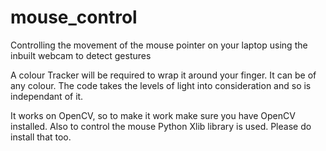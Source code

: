 # mouse_control
Controlling the movement of the mouse pointer on your laptop using the inbuilt webcam to detect gestures

A colour Tracker will be required to wrap it around your finger. It can be of any colour.
The code takes the levels of light into consideration and so is independant of it.

It works on OpenCV, so to make it work make sure you have OpenCV installed.
Also to control the mouse Python Xlib library is used. Please do install that too.
